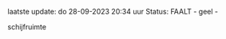 laatste update: 
do 28-09-2023 20:34   uur 
Status: FAALT - geel - 
<div class="service Y">schijfruimte</div>